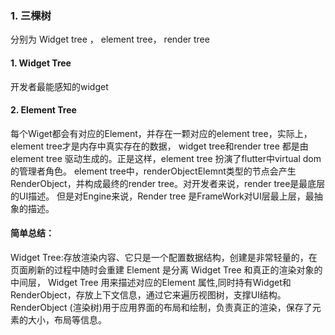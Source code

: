 ### 1. 三棵树
分别为 Widget tree ， element tree， render tree
#### 1. Widget Tree
开发者最能感知的widget
#### 2. Element Tree
每个Wiget都会有对应的Element，并存在一颗对应的element tree，实际上，element tree才是内存中真实存在的数据，
widget tree和render tree 都是由element tree 驱动生成的。正是这样，element tree 扮演了flutter中virtual dom的管理者角色。
element tree中，renderObjectElemnt类型的节点会产生RenderObject，并构成最终的render tree。对开发者来说，render tree是最底层的UI描述。
但是对Engine来说，Render tree 是FrameWork对UI层最上层，最抽象的描述。
#### 简单总结：
Widget Tree:存放渲染内容、它只是一个配置数据结构，创建是非常轻量的，在页面刷新的过程中随时会重建
Element 是分离 Widget Tree 和真正的渲染对象的中间层， Widget Tree 用来描述对应的Element 属性,同时持有Widget和RenderObject，存放上下文信息，通过它来遍历视图树，支撑UI结构。
RenderObject (渲染树)用于应用界面的布局和绘制，负责真正的渲染，保存了元素的大小，布局等信息。
